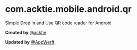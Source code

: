 # com.acktie.mobile.android.qr

Simple Drop in and Use QR code reader for Android

**Created by** [@acktie](https://github.com/acktie).

**Updated by** [@AppWerft](https://github.com/AppWerft).
